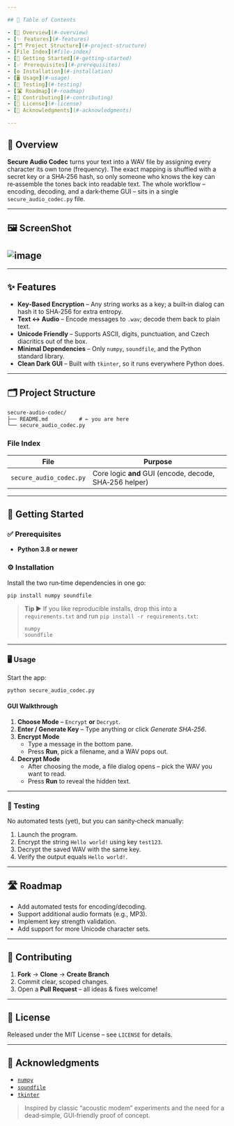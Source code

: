 ```yaml
---

## 📑 Table of Contents

- [🚀 Overview](#-overview)
- [✨ Features](#-features)
- [🗂 Project Structure](#-project-structure)
- [File Index](#file-index)
- [🚀 Getting Started](#-getting-started)
- [✅ Prerequisites](#-prerequisites)
- [⚙️ Installation](#-installation)
- [🖥 Usage](#-usage)
- [🧪 Testing](#-testing)
- [🛣 Roadmap](#-roadmap)
- [🤝 Contributing](#-contributing)
- [📄 License](#-license)
- [🙏 Acknowledgments](#-acknowledgments)

---
```


## 🚀 Overview

**Secure Audio Codec** turns your text into a WAV file by assigning every character its own tone (frequency). The exact mapping is shuffled with a secret key or a SHA‑256 hash, so only someone who knows the key can re‑assemble the tones back into readable text. The whole workflow – encoding, decoding, and a dark‑theme GUI – sits in a single `secure_audio_codec.py` file.



---
## 🖼 ScreenShot
![image](https://github.com/user-attachments/assets/0a11a894-4c39-419c-b5d3-1c56437889b1)
---
---

## ✨ Features

- **Key‑Based Encryption** – Any string works as a key; a built‑in dialog can hash it to SHA‑256 for extra entropy.
- **Text ↔ Audio** – Encode messages to `.wav`; decode them back to plain text.
- **Unicode Friendly** – Supports ASCII, digits, punctuation, and Czech diacritics out of the box.
- **Minimal Dependencies** – Only `numpy`, `soundfile`, and the Python standard library.
- **Clean Dark GUI** – Built with `tkinter`, so it runs everywhere Python does.

---

## 🗂 Project Structure

```txt
secure-audio-codec/
├── README.md          # ← you are here
└── secure_audio_codec.py
```

### File Index

| File                    | Purpose                                                 |
| ----------------------- | ------------------------------------------------------- |
| `secure_audio_codec.py` | Core logic **and** GUI (encode, decode, SHA‑256 helper) |

---

## 🚀 Getting Started

### ✅ Prerequisites

- **Python 3.8 or newer**

### ⚙️ Installation

Install the two run‑time dependencies in one go:

```bash
pip install numpy soundfile
```

> **Tip ▶︎** If you like reproducible installs, drop this into a `requirements.txt` and run `pip install -r requirements.txt`:
>
> ```
> numpy
> soundfile
> ```

---

### 🖥 Usage

Start the app:

```bash
python secure_audio_codec.py
```

#### GUI Walkthrough

1. **Choose Mode** – `Encrypt` **or** `Decrypt`.
2. **Enter / Generate Key** – Type anything or click *Generate SHA‑256*.
3. **Encrypt Mode**
   - Type a message in the bottom pane.
   - Press **Run**, pick a filename, and a WAV pops out.
4. **Decrypt Mode**
   - After choosing the mode, a file dialog opens – pick the WAV you want to read.
   - Press **Run** to reveal the hidden text.

---

### 🧪 Testing

No automated tests (yet), but you can sanity‑check manually:

1. Launch the program.
2. Encrypt the string `Hello world!` using key `test123`.
3. Decrypt the saved WAV with the same key.
4. Verify the output equals `Hello world!`.

---

## 🛣 Roadmap

- Add automated tests for encoding/decoding.
- Support additional audio formats (e.g., MP3).
- Implement key strength validation.
- Add support for more Unicode character sets.

---

## 🤝 Contributing

1. **Fork** → **Clone** → **Create Branch**
2. Commit clear, scoped changes.
3. Open a **Pull Request** – all ideas & fixes welcome!

---

## 📄 License

Released under the MIT License – see `LICENSE` for details.

---

## 🙏 Acknowledgments

- [`numpy`](https://numpy.org/)
- [`soundfile`](https://pysoundfile.readthedocs.io/)
- [`tkinter`](https://docs.python.org/3/library/tkinter.html)

> Inspired by classic “acoustic modem” experiments and the need for a dead‑simple, GUI‑friendly proof of concept.
